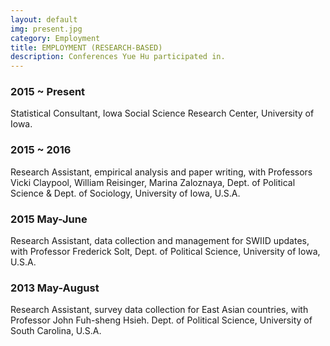 ```yaml
---
layout: default
img: present.jpg
category: Employment
title: EMPLOYMENT (RESEARCH-BASED)
description: Conferences Yue Hu participated in.
---
```


### 2015 ~ Present
Statistical Consultant, Iowa Social Science Research Center, University of Iowa.

### 2015 ~ 2016
Research Assistant, empirical analysis and paper writing, with Professors Vicki Claypool, William Reisinger, Marina Zaloznaya, Dept. of Political Science & Dept. of Sociology, University of Iowa, U.S.A.

### 2015 May-June
Research Assistant, data collection and management for SWIID updates, with Professor Frederick Solt, Dept. of Political Science, University of Iowa, U.S.A.


### 2013 May-August
Research Assistant, survey data collection for East Asian countries, with Professor John Fuh-sheng Hsieh. Dept. of Political Science, University of South Carolina, U.S.A.